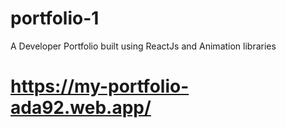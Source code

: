 # portfolio-1
A Developer Portfolio built using ReactJs and Animation libraries



# https://my-portfolio-ada92.web.app/
